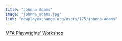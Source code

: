 ```yaml
---
title: "Johnna Adams"
image: "johnna_adams.jpg"
link: "newplayexchange.org/users/175/johnna-adams"
---
```


[MFA Playwrights’ Workshop](/programs/mfa-playwrights-workshop)